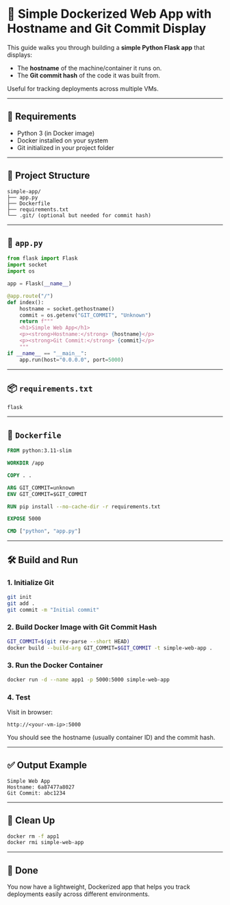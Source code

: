# 🐳 Simple Dockerized Web App with Hostname and Git Commit Display

This guide walks you through building a **simple Python Flask app** that displays:
- The **hostname** of the machine/container it runs on.
- The **Git commit hash** of the code it was built from.

Useful for tracking deployments across multiple VMs.

---

## 🧾 Requirements

- Python 3 (in Docker image)
- Docker installed on your system
- Git initialized in your project folder

---

## 📁 Project Structure

```
simple-app/
├── app.py
├── Dockerfile
├── requirements.txt
└── .git/ (optional but needed for commit hash)
```

---

## 🧠 `app.py`

```python
from flask import Flask
import socket
import os

app = Flask(__name__)

@app.route("/")
def index():
    hostname = socket.gethostname()
    commit = os.getenv("GIT_COMMIT", "Unknown")
    return f"""
    <h1>Simple Web App</h1>
    <p><strong>Hostname:</strong> {hostname}</p>
    <p><strong>Git Commit:</strong> {commit}</p>
    """
if __name__ == "__main__":
    app.run(host="0.0.0.0", port=5000)
```

---

## 📦 `requirements.txt`

```
flask
```

---

## 🐳 `Dockerfile`

```Dockerfile
FROM python:3.11-slim

WORKDIR /app

COPY . .

ARG GIT_COMMIT=unknown
ENV GIT_COMMIT=$GIT_COMMIT

RUN pip install --no-cache-dir -r requirements.txt

EXPOSE 5000

CMD ["python", "app.py"]
```

---

## 🛠️ Build and Run

### 1. Initialize Git

```bash
git init
git add .
git commit -m "Initial commit"
```

### 2. Build Docker Image with Git Commit Hash

```bash
GIT_COMMIT=$(git rev-parse --short HEAD)
docker build --build-arg GIT_COMMIT=$GIT_COMMIT -t simple-web-app .
```

### 3. Run the Docker Container

```bash
docker run -d --name app1 -p 5000:5000 simple-web-app
```

### 4. Test

Visit in browser:

```
http://<your-vm-ip>:5000
```

You should see the hostname (usually container ID) and the commit hash.

---

## ✅ Output Example

```
Simple Web App
Hostname: 6a87477a8027
Git Commit: abc1234
```

---

## 🧼 Clean Up

```bash
docker rm -f app1
docker rmi simple-web-app
```

---

## 🎉 Done

You now have a lightweight, Dockerized app that helps you track deployments easily across different environments.
